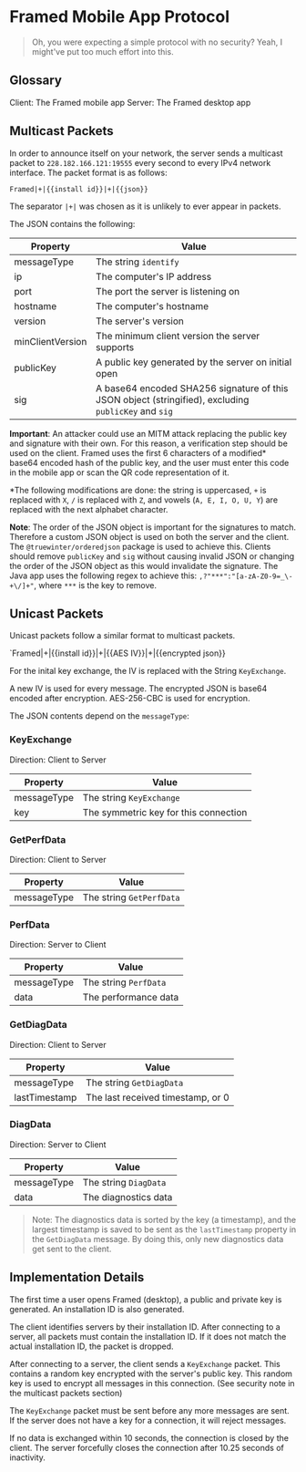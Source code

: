 # Framed Mobile App Protocol

> Oh, you were expecting a simple protocol with no security? Yeah, I might've put too much effort into this.

## Glossary

Client: The Framed mobile app
Server: The Framed desktop app

## Multicast Packets

In order to announce itself on your network, the server sends a multicast packet to `228.182.166.121:19555` every second to every IPv4 network interface. The packet format is as follows:

`Framed|+|{{install id}}|+|{{json}}`

The separator `|+|` was chosen as it is unlikely to ever appear in packets.

The JSON contains the following:

| Property | Value |
| -------- | ----- |
| messageType | The string `identify` |
| ip | The computer's IP address |
| port | The port the server is listening on |
| hostname | The computer's hostname |
| version | The server's version |
| minClientVersion | The minimum client version the server supports |
| publicKey | A public key generated by the server on initial open |
| sig | A base64 encoded SHA256 signature of this JSON object (stringified), excluding `publicKey` and `sig`

**Important**: An attacker could use an MITM attack replacing the public key and signature with their own. For this reason, a verification step should be used on the client. Framed uses the first 6 characters of a modified* base64 encoded hash of the public key, and the user must enter this code in the mobile app or scan the QR code representation of it.

*The following modifications are done: the string is uppercased, `+` is replaced with `X`, `/` is replaced with `Z`, and vowels (`A, E, I, O, U, Y`) are replaced with the next alphabet character.

**Note**: The order of the JSON object is important for the signatures to match. Therefore a custom JSON object is used on both the server and the client. The `@truewinter/orderedjson` package is used to achieve this. Clients should remove `publicKey` and `sig` without causing invalid JSON or changing the order of the JSON object as this would invalidate the signature. The Java app uses the following regex to achieve this: `,?"***":"[a-zA-Z0-9=_\-+\/]+"`, where `***` is the key to remove.

## Unicast Packets

Unicast packets follow a similar format to multicast packets.

`Framed|+|{{install id}}|+|{{AES IV}}|+|{{encrypted json}}

For the inital key exchange, the IV is replaced with the String `KeyExchange`.

A new IV is used for every message. The encrypted JSON is base64 encoded after encryption. AES-256-CBC is used for encryption.

The JSON contents depend on the `messageType`:

### KeyExchange

Direction: Client to Server

| Property | Value |
| -------- | ----- |
| messageType | The string `KeyExchange` |
| key | The symmetric key for this connection |

### GetPerfData

Direction: Client to Server

| Property | Value |
| -------- | ----- |
| messageType | The string `GetPerfData` |

### PerfData

Direction: Server to Client

| Property | Value |
| -------- | ----- |
| messageType | The string `PerfData` |
| data | The performance data |

### GetDiagData

Direction: Client to Server

| Property | Value |
| -------- | ----- |
| messageType | The string `GetDiagData` |
| lastTimestamp | The last received timestamp, or 0 |

### DiagData

Direction: Server to Client

| Property | Value |
| -------- | ----- |
| messageType | The string `DiagData` |
| data | The diagnostics data |

> Note: The diagnostics data is sorted by the key (a timestamp), and the largest timestamp is saved to be sent as the `lastTimestamp` property in the `GetDiagData` message. By doing this, only new diagnostics data get sent to the client.

## Implementation Details

The first time a user opens Framed (desktop), a public and private key is generated. An installation ID is also generated.

The client identifies servers by their installation ID. After connecting to a server, all packets must contain the installation ID. If it does not match the actual installation ID, the packet is dropped.

After connecting to a server, the client sends a `KeyExchange` packet. This contains a random key encrypted with the server's public key. This random key is used to encrypt all messages in this connection. (See security note in the multicast packets section)

The `KeyExchange` packet must be sent before any more messages are sent. If the server does not have a key for a connection, it will reject messages.

If no data is exchanged within 10 seconds, the connection is closed by the client. The server forcefully closes the connection after 10.25 seconds of inactivity.